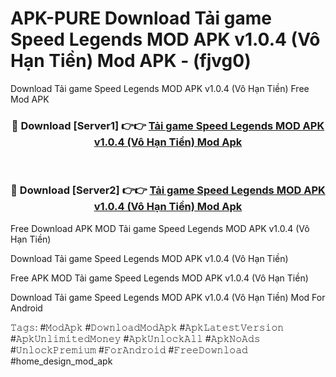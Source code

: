 # APK-PURE Download Tải game Speed Legends MOD APK v1.0.4 (Vô Hạn Tiền) Mod APK - (fjvg0)
Download Tải game Speed Legends MOD APK v1.0.4 (Vô Hạn Tiền) Free Mod APK

<div align="center">
<h3>🔴 Download [Server1] 👉👉 <a href="https://apk-comot.site?title=Tải_game_Speed_Legends_MOD_APK_v1.0.4_(Vô_Hạn_Tiền)">Tải game Speed Legends MOD APK v1.0.4 (Vô Hạn Tiền) Mod Apk</a></h3><br>

<h3>🔴 Download [Server2] 👉👉 <a href="https://apk-comot.site?title=Tải_game_Speed_Legends_MOD_APK_v1.0.4_(Vô_Hạn_Tiền)">Tải game Speed Legends MOD APK v1.0.4 (Vô Hạn Tiền) Mod Apk</a></h3>
</div>


Free Download APK MOD Tải game Speed Legends MOD APK v1.0.4 (Vô Hạn Tiền)

Download Tải game Speed Legends MOD APK v1.0.4 (Vô Hạn Tiền) 

Free APK MOD Tải game Speed Legends MOD APK v1.0.4 (Vô Hạn Tiền) 

Download Tải game Speed Legends MOD APK v1.0.4 (Vô Hạn Tiền) Mod For Android

𝚃𝚊𝚐𝚜: #𝙼𝚘𝚍𝙰𝚙𝚔 #𝙳𝚘𝚠𝚗𝚕𝚘𝚊𝚍𝙼𝚘𝚍𝙰𝚙𝚔 #𝙰𝚙𝚔𝙻𝚊𝚝𝚎𝚜𝚝𝚅𝚎𝚛𝚜𝚒𝚘𝚗 #𝙰𝚙𝚔𝚄𝚗𝚕𝚒𝚖𝚒𝚝𝚎𝚍𝙼𝚘𝚗𝚎𝚢 #𝙰𝚙𝚔𝚄𝚗𝚕𝚘𝚌𝚔𝙰𝚕𝚕 #𝙰𝚙𝚔𝙽𝚘𝙰𝚍𝚜 #𝚄𝚗𝚕𝚘𝚌𝚔𝙿𝚛𝚎𝚖𝚒𝚞𝚖 #𝙵𝚘𝚛𝙰𝚗𝚍𝚛𝚘𝚒𝚍 #𝙵𝚛𝚎𝚎𝙳𝚘𝚠𝚗𝚕𝚘𝚊𝚍 #home_design_mod_apk